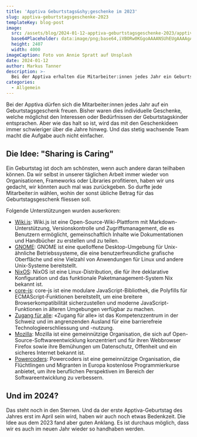 ```yaml
---
title: 'Apptiva Geburtstags&shy;geschenke im 2023'
slug: apptiva-geburtstagsgeschenke-2023
templateKey: blog-post
image:
  src: /assets/blog/2024-01-12-apptiva-geburtstagsgeschenke-2023/apptiva-geburtstagsgeschenke.jpg
  base64Placeholder: data:image/png;base64,iVBORw0KGgoAAAANSUhEUgAAAAgAAAAFCAIAAAD38zoCAAAACXBIWXMAAAsTAAALEwEAmpwYAAAAhElEQVR4nGNgE5Ri4JVg4BXnEpHlEZdl4RNn5pPgEpFhEJdRNjOztLdzVNbUk1bR1jWzVlTTAUmo6JqUVsY1xseUJ0UUJia2tdcVZ8byCskyMAtICioqb+4s/P9y9/8Xe/5f3eTj6c7AKcbAKyTNKyStoqquq2+ka2Jp5uAmra7Dzi8JAM+yHDXnH2czAAAAAElFTkSuQmCC
  height: 2407
  width: 4000
imageCaption: Foto von Annie Spratt auf Unsplash
date: 2024-01-12
author: Markus Tanner
description: >-
  Bei der Apptiva erhalten die Mitarbeiter:innen jedes Jahr ein Geburtstagsgeschenk. Fürs Jahr 2023 haben wir uns mal was anderes einfallen lassen.
categories:
  - Allgemein
---
```


Bei der Apptiva dürfen sich die Mitarbeiter:innen jedes Jahr auf ein Geburtstagsgeschenk freuen. Bisher waren dies individuelle Geschenke, welche möglichst den Interessen oder Bedürfnissen der Geburtstagskinder entsprachen. Aber wie das halt so ist, wird das mit den Geschenkideen immer schwieriger über die Jahre hinweg. Und das stetig wachsende Team macht die Aufgabe auch nicht einfacher.

## Die Idee: "Sharing is Caring"

Ein Geburtstag ist doch am schönsten, wenn auch andere daran teilhaben können. Da wir selbst in unserer täglichen Arbeit immer wieder von Organisationen, Frameworks oder Libraries profitieren, haben wir uns gedacht, wir könnten auch mal was zurückgeben. So durfte jede Mitarbeiter:in wählen, wohin der sonst übliche Betrag für das Geburtstagsgeschenk fliessen soll.

Folgende Unterstützungen wurden auserkoren:

- [Wiki.js](https://js.wiki/): Wiki.js ist eine Open-Source-Wiki-Plattform mit Markdown-Unterstützung, Versionskontrolle und Zugriffsmanagement, die es Benutzern ermöglicht, gemeinschaftlich Inhalte wie Dokumentationen und Handbücher zu erstellen und zu teilen.
- [GNOME](https://www.gnome.org/): GNOME ist eine quelloffene Desktop-Umgebung für Unix-ähnliche Betriebssysteme, die eine benutzerfreundliche grafische Oberfläche und eine Vielzahl von Anwendungen für Linux und andere Unix-Systeme bereitstellt.
- [NixOS](https://nixos.org/): NixOS ist eine Linux-Distribution, die für ihre deklarative Konfiguration und das funktionale Paketmanagement-System Nix bekannt ist.
- [core-js](https://www.npmjs.com/package/core-js): core-js ist eine modulare JavaScript-Bibliothek, die Polyfills für ECMAScript-Funktionen bereitstellt, um eine breitere Browserkompatibilität sicherzustellen und moderne JavaScript-Funktionen in älteren Umgebungen verfügbar zu machen.
- [Zugang für alle](https://access-for-all.ch/): «Zugang für alle» ist das Kompetenzzentrum in der Schweiz und im angrenzenden Ausland für eine barrierefreie Technologieerschliessung und -nutzung.
- [Mozilla](https://www.mozilla.org/de/): Mozilla ist eine gemeinnützige Organisation, die sich auf Open-Source-Softwareentwicklung konzentriert und für ihren Webbrowser Firefox sowie ihre Bemühungen um Datenschutz, Offenheit und ein sicheres Internet bekannt ist.
- [Powercoders](https://powercoders.org/): Powercoders ist eine gemeinnützige Organisation, die Flüchtlingen und Migranten in Europa kostenlose Programmierkurse anbietet, um ihre beruflichen Perspektiven im Bereich der Softwareentwicklung zu verbessern.

## Und im 2024?

Das steht noch in den Sternen. Und da der erste Apptiva-Geburtstag des Jahres erst im April sein wird, haben wir auch noch etwas Bedenkzeit. Die Idee aus dem 2023 fand aber guten Anklang. Es ist durchaus möglich, dass wir es auch im neuen Jahr wieder so handhaben werden.
